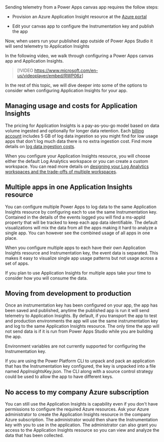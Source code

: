 Sending telemetry from a Power Apps canvas app requires the follow steps:

-   Provision an Azure Application Insight resource at the [Azure portal](https://portal.azure.com/?azure-portal=true)

-   Edit your canvas app to configure the Instrumentation key and publish the app

Now, when users run your published app outside of Power Apps Studio it will send telemetry to Application Insights

In the following video, we walk through configuring a Power Apps canvas app and Application Insights.

> [!VIDEO https://www.microsoft.com/en-us/videoplayer/embed/RWP06z]

In the rest of this topic, we will dive deeper into some of the options to consider when configuring Application Insights for your app.

## Managing usage and costs for Application Insights

The pricing for Application Insights is a pay-as-you-go model based on data volume ingested and optionally for longer data retention. Each [billing account](/azure/cost-management-billing/manage/view-all-accounts/?azure-portal=true) includes 5 GB of log data ingestion so you might find for low usage apps that don't log much data there is no extra ingestion cost. Find more details on [log data ingestion costs](https://azure.microsoft.com/pricing/details/monitor/?azure-portal=true).

When you configure your Application Insights resource, you will choose either the default Log Analytics workspace or you can create a custom workspace. You can read more details on [designing your Log Analytics workspaces and the trade-offs of multiple workspaces](/azure/azure-monitor/logs/design-logs-deployment/?azure-portal=true).

## Multiple apps in one Application Insights resource

You can configure multiple Power Apps to log data to the same Application Insights resource by configuring each to use the same Instrumentation key. Contained in the details of the events logged you will find a ms-appId property that will be tracked to keep each app data identifiable. The default visualizations will mix the data from all the apps making it hard to analyze a single app. You can however see the combined usage of all apps in one place.

When you configure multiple apps to each have their own Application Insights resource and Instrumentation key, the event data is separated. This makes it easy to visualize single app usage patterns but not usage across a set of apps.

If you plan to use Application Insights for multiple apps take your time to consider how you will consume the data.

## Moving from development to production

Once an instrumentation key has been configured on your app, the app has been saved and published, anytime the published app is run it will send telemetry to Application Insights. By default, if you transport the app to test and production environments the app will use the same instrumentation key and log to the same Application Insights resource. The only time the app will not send data is if it is run from Power Apps Studio while you are building the app.

Environment variables are not currently supported for configuring the Instrumentation key.

If you are using the Power Platform CLI to unpack and pack an application that has the Instrumentation key configured, the key is unpacked into a file named AppInsightsKey.json. The CLI along with a source control strategy could be used to allow the app to have different keys.

## No access to my company Azure subscription

You can still use the Application Insights is capability even if you don't have permissions to configure the required Azure resources. Ask your Azure administrator to create the Application Insights resource in the company Azure subscription. The administrator would then share the Instrumentation key with you to use in the application. The administrator can also grant you access to the Application Insights resource so you can view and analyze the data that has been collected.